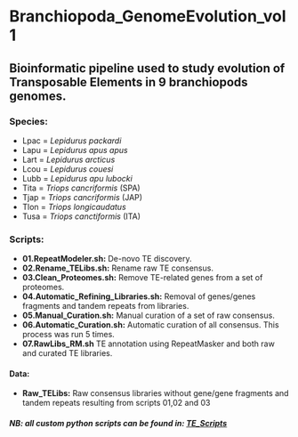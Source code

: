 # Branchiopoda_GenomeEvolution_vol1

## Bioinformatic pipeline used to study evolution of Transposable Elements in 9 branchiopods genomes.

### Species:  
 - Lpac = *Lepidurus packardi*
 - Lapu = *Lepidurus apus apus*
 - Lart = *Lepidurus arcticus*
 - Lcou = *Lepidurus couesi*
 - Lubb = *Lepidurus apu lubocki*
 - Tita = *Triops cancriformis* (SPA)
 - Tjap = *Triops cancriformis* (JAP)
 - Tlon = *Triops longicaudatus*
 - Tusa = *Triops canctiformis* (ITA) 

### Scripts:

- **01.RepeatModeler.sh:** De-novo TE discovery.  
- **02.Rename_TELibs.sh:** Rename raw TE consensus.  
- **03.Clean_Proteomes.sh:** Remove TE-related genes from a set of proteomes.  
- **04.Automatic_Refining_Libraries.sh:** Removal of genes/genes fragments and tandem repeats from libraries.  
- **05.Manual_Curation.sh:** Manual curation of a set of raw consensus.    
- **06.Automatic_Curation.sh:** Automatic curation of all consensus.  This process was run 5 times.  
- **07.RawLibs_RM.sh** TE annotation using RepeatMasker and both raw and curated TE libraries.

#### Data:
- **Raw_TELibs:** Raw consensus libraries without gene/gene fragments and tandem repeats resulting from scripts 01,02 and 03 

##### NB: all custom python scripts can be found in: [TE_Scripts](https://github.com/jacopoM28/Python_Scripts/tree/main/TE_scripts)
 
